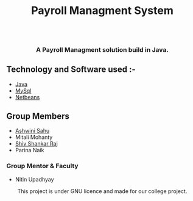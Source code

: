 <h1 align="center">Payroll Managment System</h1>
<br><br>
<h3 align="center">A Payroll Managment solution build in Java.</h3>

## Technology and Software used :-
* [Java](https://www.java.com/en/)
* [MySql](https://www.mysql.com/)
* [Netbeans](https://netbeans.org/)

## Group Members
* [Ashwini Sahu](https://github.com/ASHWIN990)
* Mitali Mohanty
* [Shiv Shankar Raj](https://github.com/rajshiv1102)
* Parina Naik

### Group Mentor & Faculty 
* Nitin Upadhyay

<p align="center">This project is under GNU licence and made for our college project.</p>
